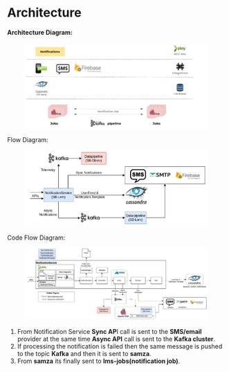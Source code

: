 # Architecture

#### **Architecture Diagram:**

<figure><img src="../../../.gitbook/assets/Notification-Architecture.png" alt=""><figcaption></figcaption></figure>

Flow Diagram:

<figure><img src="../../../.gitbook/assets/NotificationFlowDiagram-Overall-FlowDiagram.drawio.png" alt=""><figcaption></figcaption></figure>

Code Flow Diagram:

<figure><img src="../../../.gitbook/assets/NotificationFlowDiagram-Code Flow Diagram.drawio (1).png" alt=""><figcaption></figcaption></figure>

1. From Notification Service **Sync AP**I call is sent to the **SMS/email** provider at the same time **Async API** call is sent to the **Kafka cluster**.
2. If processing the notification is failed then the same message is pushed to the topic **Kafka** and then it is sent to **samza**.
3. From **samza** its finally sent to **lms-jobs(notification job)**.
